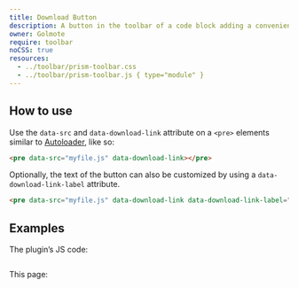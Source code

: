 ```yaml
---
title: Download Button
description: A button in the toolbar of a code block adding a convenient way to download a code file.
owner: Golmote
require: toolbar
noCSS: true
resources:
  - ../toolbar/prism-toolbar.css
  - ../toolbar/prism-toolbar.js { type="module" }
---
```


<section class="language-markup">

# How to use

Use the `data-src` and `data-download-link` attribute on a `<pre>` elements similar to [Autoloader](/autoloader), like so:

```html
<pre data-src="myfile.js" data-download-link></pre>
```

Optionally, the text of the button can also be customized by using a `data-download-link-label` attribute.

```html
<pre data-src="myfile.js" data-download-link data-download-link-label="Download this file"></pre>
```

</section>

<section>

# Examples

The plugin’s JS code:
<pre data-src="./prism-download-button.js" data-download-link data-download-link-label="Download the code!"></pre>

This page:
<pre data-src="./index.html" data-download-link></pre>
</section>

